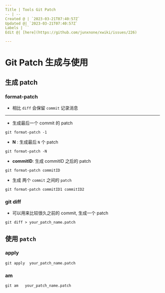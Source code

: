 ```yaml
---
Title | Tools Git Patch
-- | --
Created @ | `2023-03-21T07:40:57Z`
Updated @| `2023-03-21T07:40:57Z`
Labels | ``
Edit @| [here](https://github.com/junxnone/xwiki/issues/226)

---
```

# Git Patch 生成与使用


## 生成 patch

### format-patch
 - 相比  `diff` 会保留 `commit` 记录消息

---

- 生成最后一个 commit 的 patch
```
git format-patch -1
```
- **N** : 生成最后 `N` 个 patch

```
git format-patch -N 
```

- **commitID**: 生成 commitID 之后的 patch

```
git format-patch commitID
```

- 生成 两个 `commit` 之间的 `patch`

```
git format-patch commitID1 commitID2
```

### git diff
- 可以用来比较很久之前的 commit, 生成一个 patch

```
git diff > your_patch_name.patch
```



## 使用 `patch`

### apply



```
git apply  your_patch_name.patch
```

### am

```
git am   your_patch_name.patch
```



